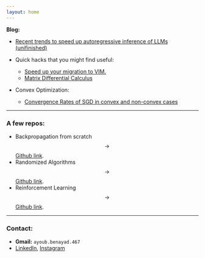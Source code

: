 ```yaml
---
layout: home
---
```




**Blog:**

* [Recent trends to speed up autoregressive inference of LLMs (unifinished)](/blogs/fastinference)
* Quick hacks that you might find useful: 
    * [Speed up your migration to VIM.](/blogs/vim)
    * [Matrix Differential Calculus](/blogs/enter_the_matrix)

* Convex Optimization:
  * [Convergence Rates of SGD in convex and non-convex cases](/blogs/SGD)

---
### **A few repos:**

* Backpropagation from scratch $$\rightarrow$$ [Github link](https://github.com/eigenAyoub/check-your-gradients).
* Randomized Algorithms $$\rightarrow$$ [Github link](https://github.com/eigenAyoub/randomised-algorithms). 
* Reinforcement Learning $$\rightarrow$$ [Github link](https://github.com/eigenAyoub/reinforcement-learning).

---
### **Contact:**

* **Gmail:** `ayoub.benayad.467`
* [LinkedIn](https://www.linkedin.com/in/eigenAyoub/), 
[Instagram](https://www.instagram.com/curl.ayoub/)


